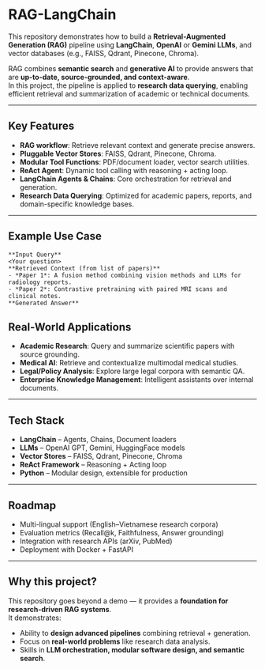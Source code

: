 # RAG-LangChain

This repository demonstrates how to build a **Retrieval-Augmented Generation (RAG)** pipeline using **LangChain**, **OpenAI** or **Gemini LLMs**, and vector databases (e.g., FAISS, Qdrant, Pinecone, Chroma).  

RAG combines **semantic search** and **generative AI** to provide answers that are **up-to-date, source-grounded, and context-aware**.  
In this project, the pipeline is applied to **research data querying**, enabling efficient retrieval and summarization of academic or technical documents.

---

## Key Features
- **RAG workflow**: Retrieve relevant context and generate precise answers.  
- **Pluggable Vector Stores**: FAISS, Qdrant, Pinecone, Chroma.  
- **Modular Tool Functions**: PDF/document loader, vector search utilities.  
- **ReAct Agent**: Dynamic tool calling with reasoning + acting loop.  
- **LangChain Agents & Chains**: Core orchestration for retrieval and generation.  
- **Research Data Querying**: Optimized for academic papers, reports, and domain-specific knowledge bases.  

---

## Example Use Case
```
**Input Query** 
<Your question>
**Retrieved Context (from list of papers)**  
- *Paper 1*: A fusion method combining vision methods and LLMs for radiology reports.  
- *Paper 2*: Contrastive pretraining with paired MRI scans and clinical notes.  
**Generated Answer**
```

## Real-World Applications
- **Academic Research**: Query and summarize scientific papers with source grounding.  
- **Medical AI**: Retrieve and contextualize multimodal medical studies.  
- **Legal/Policy Analysis**: Explore large legal corpora with semantic QA.  
- **Enterprise Knowledge Management**: Intelligent assistants over internal documents.  

---

## Tech Stack
- **LangChain** – Agents, Chains, Document loaders  
- **LLMs** – OpenAI GPT, Gemini, HuggingFace models  
- **Vector Stores** – FAISS, Qdrant, Pinecone, Chroma  
- **ReAct Framework** – Reasoning + Acting loop  
- **Python** – Modular design, extensible for production  

---

## Roadmap
- Multi-lingual support (English–Vietnamese research corpora)  
- Evaluation metrics (Recall@k, Faithfulness, Answer grounding)  
- Integration with research APIs (arXiv, PubMed)  
- Deployment with Docker + FastAPI  

---

## Why this project?
This repository goes beyond a demo — it provides a **foundation for research-driven RAG systems**.  
It demonstrates:  
- Ability to **design advanced pipelines** combining retrieval + generation.  
- Focus on **real-world problems** like research data analysis.  
- Skills in **LLM orchestration, modular software design, and semantic search**.